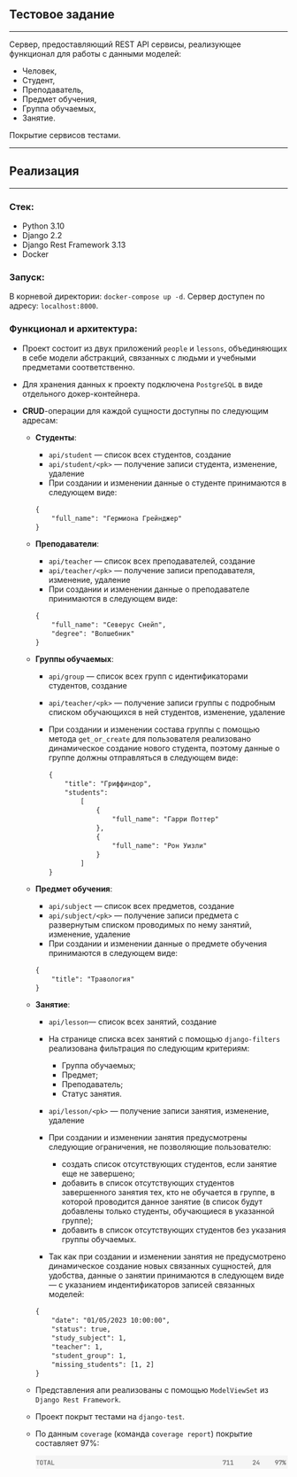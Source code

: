 ## Тестовое задание
___
Сервер, предоставляющий REST API сервисы, реализующее функционал
для работы с данными моделей:
- Человек,
- Студент,
- Преподаватель,
- Предмет обучения,
- Группа обучаемых,
- Занятие.


Покрытие сервисов тестами.
___

## Реализация
___

### Стек:
- Python 3.10
- Django 2.2
- Django Rest Framework 3.13
- Docker

### Запуск:

В корневой директории: `docker-compose up -d`.
Сервер доступен по адресу: `localhost:8000`.

### Функционал и архитектура:

- Проект состоит из двух приложений `people` и `lessons`, объединяющих в себе модели абстракций, связанных с людьми
и учебными предметами соответственно.


- Для хранения данных к проекту подключена `PostgreSQL` в виде отдельного докер-контейнера.


- **CRUD**-операции для каждой сущности доступны по следующим адресам:


  - **Студенты**:
    - `api/student` — список всех студентов, создание
    - `api/student/<pk>` — получение записи студента, изменение, удаление
    - При создании и изменении данные о студенте принимаются в следующем виде:
    ```
    {
        "full_name": "Гермиона Грейнджер"
    }

  - **Преподаватели**:
    - `api/teacher` — список всех преподавателей, создание
    - `api/teacher/<pk>` — получение записи преподавателя, изменение, удаление
    - При создании и изменении данные о преподавателе принимаются в следующем виде:

    ```
    {
        "full_name": "Северус Снейп",
        "degree": "Волшебник"
    }

  - **Группы обучаемых**:
    - `api/group` — список всех групп с идентификаторами студентов, создание
    - `api/teacher/<pk>` — получение записи группы с подробным списком обучающихся в ней студентов, изменение, удаление
    - При создании и изменении состава группы с помощью метода `get_or_create` для пользователя
    реализовано динамическое создание нового студента, поэтому данные о группе должны отправляться в следующем виде:

      ```
      {
          "title": "Гриффиндор",
          "students":
              [
                  {
                      "full_name": "Гарри Поттер"
                  },
                  {
                      "full_name": "Рон Уизли"
                  }
              ]
      }

  - **Предмет обучения**:
    - `api/subject` — список всех предметов, создание
    - `api/subject/<pk>` — получение записи предмета с развернутым списком проводимых по нему занятий, изменение, удаление
    - При создании и изменении данные о предмете обучения принимаются в следующем виде:
    ```
    {
        "title": "Травология"
    }

  - **Занятие**:

    - `api/lesson`— список всех занятий, создание
    - На странице списка всех занятий с помощью `django-filters` реализована фильтрация по следующим критериям:
      - Группа обучаемых;
      - Предмет;
      - Преподаватель;
      - Статус занятия.

    - `api/lesson/<pk>` — получение записи занятия, изменение, удаление
    - При создании и изменении занятия предусмотрены следующие ограничения, не позволяющие пользователю:
      - создать список отсутствующих студентов, если занятие еще не завершено;
      - добавить в список отсутствующих студентов завершенного занятия тех, кто не обучается в группе,
      в которой проводится данное занятие (в список будут добавлены только студенты, обучающиеся в указанной группе);
      - добавить в список отсутствующих студентов без указания группы обучаемых.
    - Так как при создании и изменении занятия не предусмотрено динамическое создание новых связанных сущностей,
    для удобства, данные о занятии принимаются в следующем виде — с указанием индентификаторов записей связанных моделей:
    ```
    {
        "date": "01/05/2023 10:00:00",
        "status": true,
        "study_subject": 1,
        "teacher": 1,
        "student_group": 1,
        "missing_students": [1, 2]
    }

  - Представления апи реализованы с помощью `ModelViewSet` из `Django Rest Framework`.
  - Проект покрыт тестами на `django-test`.
  - По данным `coverage` (команда `coverage report`) покрытие составляет 97%:
 &nbsp; <p><img src="./readme_assets/coverage.png" width=500></p>
